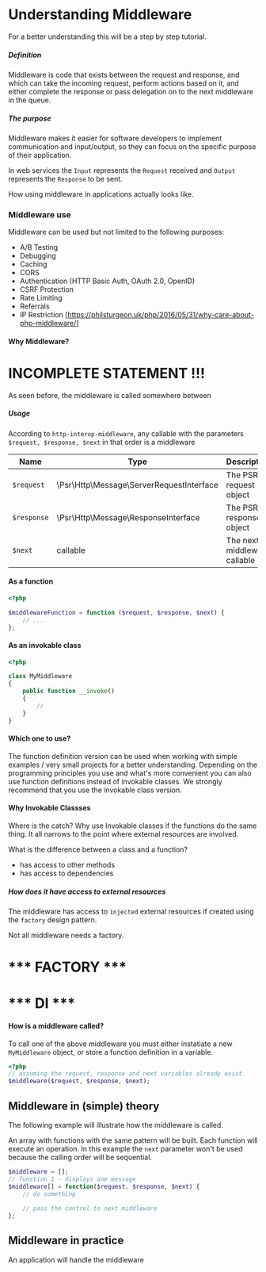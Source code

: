 # Understanding Middleware

For a better understanding this will be a step by step tutorial.

##### Definition
Middleware is code that exists between the request and response, and which can take the incoming request, perform actions based on it, and either complete the response or pass delegation on to the next middleware in the queue.

##### The purpose
Middleware makes it easier for software developers to implement communication and input/output, so they can focus on the specific purpose of their application.


In web services the `Input` represents the `Request` received and `Output` represents the `Response` to be sent.

How using middleware in applications actually looks like.

### Middleware use 

Middleware can be used but not limited to the following purposes:

* A/B Testing
* Debugging
* Caching
* CORS
* Authentication (HTTP Basic Auth, OAuth 2.0, OpenID)
* CSRF Protection
* Rate Limiting
* Referrals
* IP Restriction
[https://philsturgeon.uk/php/2016/05/31/why-care-about-php-middleware/]


#### Why Middleware?
# INCOMPLETE STATEMENT !!!
As seen before, the middleware is called somewhere between

##### Usage

According to `http-interop-middleware`, any callable with the parameters `$request, $response, $next` in that order is a middleware

| Name        | Type                                       | Description                  |
|-------------|--------------------------------------------|------------------------------|
| `$request`  |  \Psr\Http\Message\ServerRequestInterface  | The PSR7 request object      |
| `$response` |  \Psr\Http\Message\ResponseInterface       | The PSR7 response object     |
| `$next`     |  callable                                  | The next middleware callable |



#### As a function 

```php
<?php

$middlewareFunction = function ($request, $response, $next) {
    // ...
};
```

#### As an invokable class 

```php
<?php

class MyMiddleware
{
    public function __invoke()
    {
        //
    }
}
```

#### Which one to use?
The function definition version can be used when working with simple examples / very small projects for a better understanding.
Depending on the programming principles you use and what's more convenient you can also use function definitions instead of invokable classes.
We strongly recommend that you use the invokable class version.

#### Why Invokable Classses
Where is the catch? Why use Invokable classes if the functions do the same thing. 
It all narrows to the point where external resources are involved.

What is the difference between a class  and a function?
* has access to other methods
* has access to dependencies

##### How does it have access to external resources

The middleware has access to `injected` external resources if created using the `factory` design pattern.

Not all middleware needs a factory.

# *** FACTORY *** 
# *** DI ***  

#### How is a middleware called?
To call one of the above middleware you must either instatiate a new `MyMiddleware` object, or store a function definition in a variable.
```php
<?php
// assuming the request, response and next variables already exist
$middleware($request, $response, $next);
```

## Middleware in (simple) theory

The following example will illustrate how the middleware is called.

An array with functions with the same pattern will be built.
Each function will execute an operation.
In this example the `next` parameter won't be used because the calling order will be sequential.

```php
$middleware = [];
// function 1 - displays one message
$middleware[] = function($request, $response, $next) {
    // do something
    
    // pass the control to next middleware
};
```

## Middleware in practice

An application will handle the middleware 

